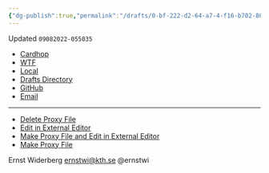 ```yaml
---
{"dg-publish":true,"permalink":"/drafts/0-bf-222-d2-64-a7-4-f16-b702-868-a72-d31202/","dgHomeLink":true,"dgPassFrontmatter":false}
---
```


Updated `09082022-055035`

- [Cardhop](x-cardhop://show?id=contact:C3E0020D-2C41-4FB2-B108-2031094C8021&contact=Ernst%20Widerberg)
- [WTF](https://davidblue.wtf/drafts/0BF222D2-64A7-4F16-B702-868A72D31202.html)
- [Local](shareddocuments:///private/var/mobile/Library/Mobile%20Documents/com~apple~CloudDocs/Written/0BF222D2-64A7-4F16-B702-868A72D31202.md)
- [Drafts Directory](https://directory.getdrafts.com/search?utf8=✓&q=ernstwi)
- [GitHub](https://github.com/ernstwi)
- [Email](mailto:ernstwi@kth.se)

---

- [Delete Proxy File](https://directory.getdrafts.com/a/2Cr)
- [Edit in External Editor](https://directory.getdrafts.com/a/2Cp)
- [Make Proxy File and Edit in External Editor](https://directory.getdrafts.com/a/2Cs)
- [Make Proxy File](https://directory.getdrafts.com/a/2Cq)

Ernst Widerberg
ernstwi@kth.se
@ernstwi